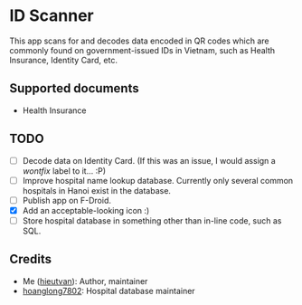 # ID Scanner

This app scans for and decodes data encoded in QR codes which are commonly found on government-issued IDs in Vietnam, such as Health Insurance, Identity Card, etc.

## Supported documents
* Health Insurance

## TODO
- [ ] Decode data on Identity Card. (If this was an issue, I would assign a _wontfix_ label to it... :P)
- [ ] Improve hospital name lookup database. Currently only several common hospitals in Hanoi exist in the database.
- [ ] Publish app on F-Droid.
- [x] Add an acceptable-looking icon :)
- [ ] Store hospital database in something other than in-line code, such as SQL.

## Credits
* Me ([hieutvan](https://github.com/hieutvan)): Author, maintainer
* [hoanglong7802](https://github.com/hoanglong7802): Hospital database maintainer